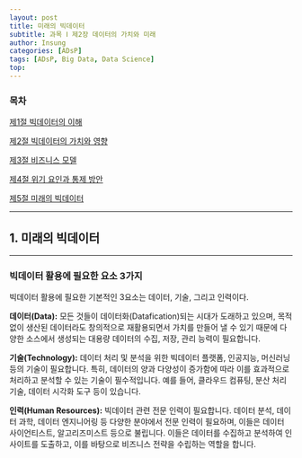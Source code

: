 ```yaml
---
layout: post
title: 미래의 빅데이터
subtitle: 과목 Ⅰ 제2장 데이터의 가치와 미래
author: Insung
categories: [ADsP]
tags: [ADsP, Big Data, Data Science]
top:
---
```


### 목차

[제1절 빅데이터의 이해](/adsp/2025/03/29/Introduction-to-big-data.html)

[제2절 빅데이터의 가치와 영향](/adsp/2025/03/29/the-value-and-impact-of-big-data.html)

[제3절 비즈니스 모델](/adsp/2025/03/29/business-model.html)

[제4절 위기 요인과 통제 방안](/adsp/2025/03/29/crisis-factors-and-control-measures.html)

[제5절 미래의 빅데이터](/adsp/2025/03/30/future-of-big-data.html)

---

## 1. 미래의 빅데이터

---

### 빅데이터 활용에 필요한 요소 3가지

빅데이터 활용에 필요한 기본적인 3요소는 데이터, 기술, 그리고 인력이다.

**데이터(Data):** 모든 것들이 데이터화(Datafication)되는 시대가 도래하고 있으며, 목적 없이 생산된 데이터라도 창의적으로 재활용되면서 가치를 만들어 낼 수 있기 때문에 다양한 소스에서 생성되는 대용량 데이터의 수집, 저장, 관리 능력이 필요합니다.

**기술(Technology):** 데이터 처리 및 분석을 위한 빅데이터 플랫폼, 인공지능, 머신러닝 등의 기술이 필요합니다. 특히, 데이터의 양과 다양성이 증가함에 따라 이를 효과적으로 처리하고 분석할 수 있는 기술이 필수적입니다. 예를 들어, 클라우드 컴퓨팅, 분산 처리 기술, 데이터 시각화 도구 등이 있습니다.

**인력(Human Resources):** 빅데이터 관련 전문 인력이 필요합니다. 데이터 분석, 데이터 과학, 데이터 엔지니어링 등 다양한 분야에서 전문 인력이 필요하며, 이들은 데이터 사이언티스트, 알고리즈미스트 등으로 불립니다. 이들은 데이터를 수집하고 분석하여 인사이트를 도출하고, 이를 바탕으로 비즈니스 전략을 수립하는 역할을 합니다.